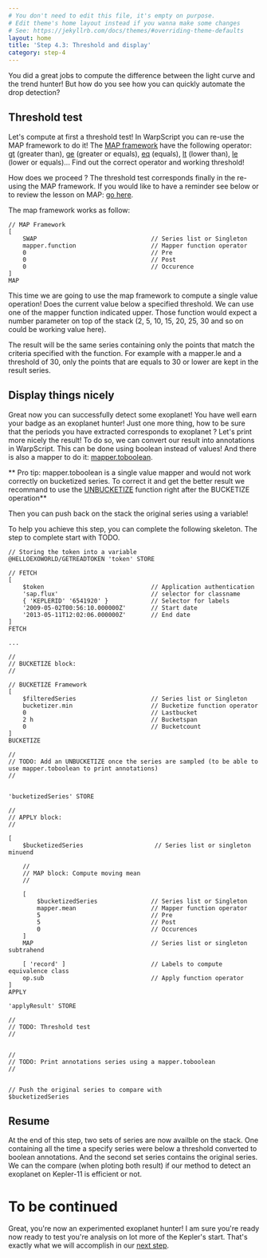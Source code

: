 ```yaml
---
# You don't need to edit this file, it's empty on purpose.
# Edit theme's home layout instead if you wanna make some changes
# See: https://jekyllrb.com/docs/themes/#overriding-theme-defaults
layout: home
title: 'Step 4.3: Threshold and display'
category: step-4
---
```


You did a great jobs to compute the difference between the light curve and the trend hunter! But how do you see how you can quickly automate the drop detection?

## Threshold test

Let's compute at first a threshold test! In WarpScript you can re-use the MAP framework to do it! The [MAP framework](http://www.warp10.io/reference/frameworks/framework-map/) have the following operator: [gt](http://www.warp10.io/reference/frameworks/mapper_gt/) (greater than), [ge](http://www.warp10.io/reference/frameworks/mapper_ge/) (greater or equals), [eq](http://www.warp10.io/reference/frameworks/mapper_eq/) (equals), [lt](http://www.warp10.io/reference/frameworks/mapper_lt) (lower than), [le](http://www.warp10.io/reference/frameworks/mapper_le/) (lower or equals)... Find out the correct operator and working threshold!

How does we proceed ? The threshold test corresponds finally in the re-using the MAP framework. If you would like to have a reminder see below or to review the lesson on MAP: [go here]((/step-3-WarpScript-Frameworks/3.3-Map-framework/README.md)).

The map framework works as follow:

```
// MAP Framework
[
    SWAP                                // Series list or Singleton
    mapper.function                     // Mapper function operator
    0                                   // Pre
    0                                   // Post
    0                                   // Occurence
]
MAP
```

This time we are going to use the map framework to compute a single value operation! Does the current value below a specified threshold. We can use one of the mapper function indicated upper. Those function would expect a number parameter on top of the stack (2, 5, 10, 15, 20, 25, 30 and so on could be working value here).

The result will be the same series containing only the points that match the criteria specified with the function. For example with a mapper.le and a threshold of 30, only the points that are equals to 30 or lower are kept in the result series. 

## Display things nicely

Great now you can successfully detect some exoplanet! You have well earn your badge as an exoplanet hunter! Just one more thing, how to be sure that the periods you have extracted corresponds to exoplanet ? Let's print more nicely the result! To do so, we can convert our result into annotations in WarpScript. This can be done using boolean instead of values! And there is also a mapper to do it: [mapper.toboolean](http://www.warp10.io/reference/frameworks/mapper_toboolean/).

** Pro tip: mapper.toboolean is a single value mapper and would not work correctly on bucketized series. To correct it and get the better result we recommand to use the [UNBUCKETIZE](http://www.warp10.io/reference/functions/function_UNBUCKETIZE/) function right after the BUCKETIZE operation**

Then you can push back on the stack the original series using a variable!

To help you achieve this step, you can complete the following skeleton. The step to complete start with TODO.

```
// Storing the token into a variable
@HELLOEXOWORLD/GETREADTOKEN 'token' STORE 

// FETCH
[ 
    $token                              // Application authentication
    'sap.flux'                          // selector for classname
    { 'KEPLERID' '6541920' }            // Selector for labels
    '2009-05-02T00:56:10.000000Z'       // Start date
    '2013-05-11T12:02:06.000000Z'       // End date
] 
FETCH

... 

//
// BUCKETIZE block:
//

// BUCKETIZE Framework
[
    $filteredSeries                     // Series list or Singleton
    bucketizer.min                      // Bucketize function operator
    0                                   // Lastbucket 				
    2 h                                 // Bucketspan
    0                                   // Bucketcount
]
BUCKETIZE

//
// TODO: Add an UNBUCKETIZE once the series are sampled (to be able to use mapper.toboolean to print annotations)
//


'bucketizedSeries' STORE

//
// APPLY block:
//

[
    $bucketizedSeries                    // Series list or singleton minuend

    //
    // MAP block: Compute moving mean 
    //

    [
        $bucketizedSeries               // Series list or Singleton
        mapper.mean                     // Mapper function operator
        5                               // Pre
        5                               // Post
        0                               // Occurences
    ]
    MAP                                 // Series list or singleton subtrahend

    [ 'record' ]                        // Labels to compute equivalence class
    op.sub                              // Apply function operator
]
APPLY

'applyResult' STORE

// 
// TODO: Threshold test
//


// 
// TODO: Print annotations series using a mapper.toboolean
//


// Push the original series to compare with
$bucketizedSeries

```

## Resume

At the end of this step, two sets of series are now availble on the stack. One containing all the time a specify series were below a threshold converted to boolean annotations. And the second set series contains the original series. We can the compare (when ploting both result) if our method to detect an exoplanet on Kepler-11 is efficient or not. 

# To be continued

Great, you're now an experimented exoplanet hunter! I am sure you're ready now ready to test you're analysis on lot more of the Kepler's start. That's exactly what we will accomplish in our [next step](/step-5-Process-all-stars/5.1-WarpScript-loops/).